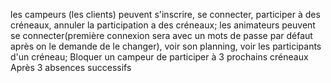 les campeurs (les clients) peuvent s'inscrire, se connecter, participer à des créneaux, annuler la participation a des créneaux;
les animateurs peuvent se connecter(première connexion sera avec un mots de passe par défaut après on le demande de le changer), voir son planning, voir les participants d'un créneau;
Bloquer un campeur de participer à 3 prochains créneaux Après 3 absences successifs
